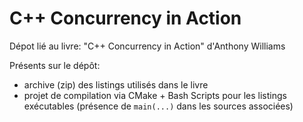 # C++ Concurrency in Action
Dépot lié au livre: "C++ Concurrency in Action" d'Anthony Williams

Présents sur le dépôt:
* archive (zip) des listings utilisés dans le livre
* projet de compilation via CMake + Bash Scripts pour les listings exécutables (présence de `main(...)` dans les sources associées)
